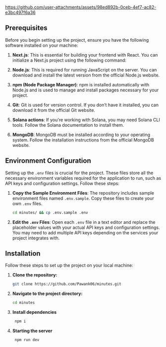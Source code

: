 

https://github.com/user-attachments/assets/98ed892b-0ceb-4ef7-ac82-e3bc497f6a36

## Prerequisites

Before you begin setting up the project, ensure you have the following software installed on your machine:

  1. **Next.js**: This is essential for building your frontend with React. You can initialize a Next.js project using the following command:
  
  2. **Node.js**: This is required for running JavaScript on the server. You can download and install the latest version from the official Node.js website.
   
  3. **npm (Node Package Manager)**: npm is installed automatically with Node.js and is used to manage and install packages necessary for your project.
   
  4. **Git**: Git is used for version control. If you don’t have it installed, you can download it from the official Git website.
   
  5. **Solana actions**: If you're working with Solana, you may need Solana CLI tools. Follow the Solana documentation to install them.
   
  6. **MongoDB**: MongoDB must be installed according to your operating system. Follow the installation instructions from the official MongoDB website.


## Environment Configuration

Setting up the `.env` files is crucial for the project. These files store all the necessary environment variables required for the application to run, such as API keys and configuration settings. Follow these steps:


1. **Copy the Sample Environment Files**: The repository includes sample environment files named `.env.sample`. Copy these files to create your own `.env` files.

    ```sh
    cd minutes/ && cp .env.sample .env
    ```

2. **Edit the `.env` Files**: Open each `.env` file in a text editor and replace the placeholder values with your actual API keys and configuration settings. You may need to add multiple API keys depending on the services your project integrates with.


## Installation
Follow these steps to set up the project on your local machine:

1. **Clone the repository:**

    ```sh
    git clone https://github.com/Pawank06/minutes.git
    ```

2. **Navigate to the project directory:**

    ```sh
    cd minutes
    ```
3. **Install dependencies**

   ```sh
    npm i
    ```
4. **Starting the server**

   ```sh
    npm run dev
    ```



